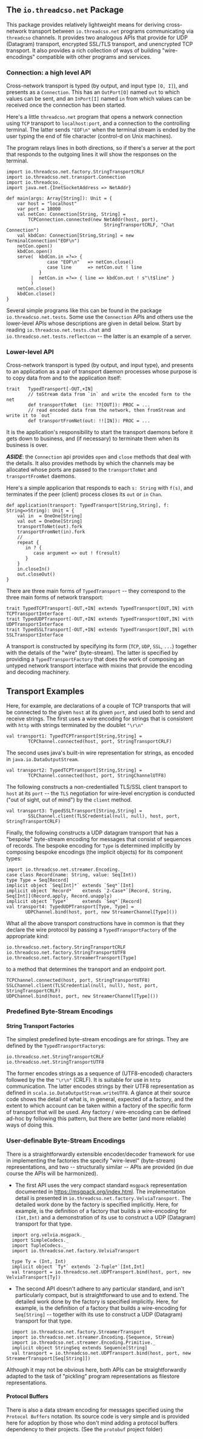 ## The `io.threadcso.net` Package

This package provides relatively lightweight means for
deriving cross-network transport between `io.threadcso.net` programs
communicating  via `threadcso` channels. It provides two analogous
APIs that provide for UDP (Datagram) transport,
encrypted SSL/TLS transport, and unencrypted TCP transport. It
also provides a rich collection of ways of building "wire-encodings"
compatible with other programs and services.

### Connection: a high level API
Cross-network transport is typed (by output, and input type `[O, I]`), and presents
as a `Connection`. This has an `OutPort[O]` named `out` to which values can be sent,
and an `InPort[I]` named `in` from which values can be received once the
connection has been started.

Here's a little `threadcso.net` program that opens a network connection using `TCP` transport 
to `localhost:port`, and a connection  to the controlling terminal. The latter sends `"EOF\n"` 
when the terminal stream  is ended by the user typing the end of file character 
(control-d on Unix machines). 

The program relays lines in both directions, so if there's a server at the port
that responds to the outgoing lines it will show the responses on the terminal.

    import io.threadcso.net.factory.StringTransportCRLF
    import io.threadcso.net.transport.Connection
    import io.threadcso._
    import java.net.{InetSocketAddress => NetAddr}

    def main(args: Array[String]): Unit = {
        var host = "localhost"
        var port = 10000
        val netCon: Connection[String, String] =
            TCPConnection.connected(new NetAddr(host, port), 
                                        StringTransportCRLF, "Chat Connection")
        val kbdCon: Connection[String,String] = new TerminalConnection("EOF\n")
        netCon.open()
        kbdCon.open()
        serve(  kbdCon.in =?=> { 
                   case "EOF\n"   => netCon.close()
                   case line      => netCon.out ! line 
                }
             |  netCon.in =?=> { line => kbdCon.out ! s"\t$line" }
             )
        netCon.close()
        kbdCon.close()
    }

Several simple programs like this can be found in the package `io.threadcso.net.tests`. Some
use the `Connection` APIs and others use the lower-level APIs whose descriptions are given in
detail below. Start by reading `io.threadcso.net.tests.chat` and 
`io.threadcso.net.tests.reflectcon` -- the latter is an example of a server.

### Lower-level API
Cross-network transport is typed (by output, and input type), and 
presents to an application as a pair of transport daemon processes whose
purpose is to copy data from and to the application itself:

    trait   TypedTransport[-OUT,+IN] 
            // toStream data from `in` and write the encoded form to the net
            def transportToNet  (in: ??[OUT]): PROC = ...
            // read encoded data from the network, then fromStream and write it to `out`
            def transportFromNet(out: !![IN]): PROC = ...

It is the application's responsibility to start the transport daemons before it gets down
to business, and (if necessary) to terminate them when its business is over. 

***ASIDE***: the `Connection` api provides `open` and `close` methods that deal
with the details. It also provides methods by which the channels may be
allocated whose ports are passed to the `transportToNet` and `transportFromNet`
daemons.

Here's a simple applicarion that responds to each `s: String` with `f(s)`, and
terminates if the peer (client) process closes its `out` or `in` `Chan`.

    def application(transport: TypedTransport[String,String], f: String=>String): Unit = {
        val in  = OneOne[String]
        val out = OneOne[String]
        transportToNet(out).fork
        transportFromNet(in).fork
        // 
        repeat {
           in ? {
              case argument => out ! f(result)
           }
        }
        in.closeIn()
        out.closeOut()
    }

There are three main forms of `TypedTransport` -- they correspond to the three main
forms of network transport:

    trait TypedTCPTransport[-OUT,+IN] extends TypedTransport[OUT,IN] with TCPTransportInterface
    trait TypedUDPTransport[-OUT,+IN] extends TypedTransport[OUT,IN] with UDPTransportInterface
    trait TypedSSLTransport[-OUT,+IN] extends TypedTransport[OUT,IN] with SSLTransportInterface

A transport is constructed by specifying its form (`TCP`, `UDP`, `SSL`, `...`) together
with the details of the "wire" (byte-stream). The latter is specified by providing
a `TypedTransportFactory` that does the work of composing an untyped network transport 
interface with mixins that provide the encoding and decoding machinery.

## Transport Examples
Here, for example, are declarations of a couple of TCP transports
that will be connected to the given `host` at its given `port`, and
used both to send and receive strings. The first uses a wire encoding
for strings that is consistent with `http` with strings terminated by
the doublet `"\r\n"`

    val transport1: TypedTCPTransport[String,String] = 
            TCPChannel.connected(host, port, StringTransportCRLF)

The second uses java's built-in wire representation for strings, as 
encoded in `java.io.DataOutputStream`. 

    val transport2: TypedTCPTransport[String,String] = 
            TCPChannel.connected(host, port, StringChannelUTF8)

The following constructs a non-credentialled TLS/SSL client transport to `host` at its `port` -- the
`TLS` negotiation for wire-level encryption is conducted ("out of sight, out of mind") by
the `client` method.

    val transport3: TypedSSLTransport[String,String] = 
            SSLChannel.client(TLSCredential(null, null), host, port, StringTransportCRLF)

Finally, the following constructs a UDP datagram transport that has a "bespoke" 
byte-stream encoding for messages that consist of sequences of records. 
The bespoke encoding for `Type` is determined implicitly by composing 
bespoke encodings (the implicit objects) for its component types: 

    import io.threadcso.net.streamer.Encoding._
    case class Record(name: String, value: Seq[Int))
    type Type = Seq[Record]
    implicit object `Seq[Int]*` extends `Seq*`[Int]
    implicit object `Record*`   extends `2-Case*`[Record, String, Seq[Int]](Record.apply, Record.unapply)
    implicit object `Type*`     extends `Seq*`[Record]
    val transport4: TypedUDPTransport[Type, Type] = 
           UDPChannel.bind(host, port, new StreamerChannel[Type]())


What all the above transport constructions have in common is that they declare the 
wire protocol by passing a `TypedTransportFactory` of the appropriate kind: 

    io.threadcso.net.factory.StringTransportCRLF
    io.threadcso.net.factory.StringTransportUTF8
    io.threadcso.net.factory.StreamerTransport[Type]

to a method that determines the transport and an endpoint port.

    TCPChannel.connected(host, port, StringTransportUTF8) 
    SSLChannel.client(TLSCredential(null, null), host, port, StringTransportCRLF)
    UDPChannel.bind(host, port, new StreamerChannel[Type]())

### Predefined Byte-Stream Encodings

#### String Transport Factories
The simplest predefined byte-stream encodings are for strings. They are defined by
the `TypedTransportFactory`s:

    io.threadcso.net.StringTransportCRLF
    io.threadcso.net.StringTransportUTF8

The former encodes strings as a sequence of (UTF8-encoded) characters followed by the 
the `"\r\n"` (CRLF). It is suitable for use in `http` communication.
The latter encodes strings by their UTF8 representation as defined in
`scala.io.DataOutputStream.writeUTF8`. A glance at their source code
shows the detail of what is, in general,  expected  of a factory, and 
the extent to which account can be taken  within a factory of the specific 
form of transport that will be used. Any factory / wire-encoding can be defined 
ad-hoc by following this pattern,  but there are better (and more reliable) ways of 
doing this.

### User-definable Byte-Stream Encodings
There is a straightforwardly extensible encoder/decoder framework 
for use in implementing the factories the specify "wire-level" (byte-stream)
representations, and two -- structurally similar -- APIs are provided 
(in due course the APIs will be harmonized).

* The first API uses the very compact standard `msgpack` representation 
documented in https://msgpack.org/index.html. 
The implementation detail is presented in `io.threadcso.net.factory.VelviaTransport.`
The detailed work done by the  factory is specified implicitly.
Here, for example, is the definition of a factory that builds a wire-encoding 
for `(Int,Int)` and a demonstration of 
its use to construct a UDP (Datagram) transport for that type.
`````
  import org.velvia.msgpack._
  import SimpleCodecs._
  import TupleCodecs._
  import io.threadcso.net.factory.VelviaTransport
  
  type Ty = (Int, Int)
  implicit object `Ty*` extends `2-Tuple*`[Int,Int]
  val transport = io.threadcso.net.UDPTransport.bind(host, port, new VelviaTransport[Ty])
`````

* The second API doesn't adhere to any particular standard, 
and isn't particularly compact, but is straightforward to use and 
to extend. The detailed  work done by the 
factory is specified implicitly. Here, for example, is the definition
of a factory that builds a wire-encoding for `Seq[String]` -- together with its
use to construct a UDP (Datagram) transport for that type.
`````
  import io.threadcso.net.factory.StreamerTransport
  import io.threadcso.net.streamer.Encoding.{Sequence, Stream}
  import io.threadcso.net.streamer.Encoding.Primitive._
  implicit object StringSeq extends Sequence[String]
  val transport = io.threadcso.net.UDPTransport.bind(host, port, new StreamerTransport[Seq[String]])
`````

Although it may not be obvious here, both APIs can be straightforwardly adapted to the
task of "pickling" program representations as filestore representations.

#### Protocol Buffers
There is also a data stream encoding for messages specified using the `Protocol Buffers`
notation. Its source code is very simple and is provided here for adoption by
those who don't mind adding a protocol buffers dependency to their projects.
(See the `protobuf` project folder)

